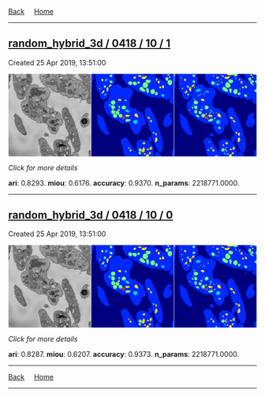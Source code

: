 
[Back](..)&nbsp;&nbsp;&nbsp;&nbsp;&nbsp;[Home](https://leapmanlab.github.io/snapshots)

---

<div class="summary"><a href="1"><h2>random_hybrid_3d / 0418 / 10 / 1</h2></a><p>Created 25 Apr 2019, 13:51:00
</p><a href="1"><img src="1/media/summary.png" align="center"></a><p>
<i>Click for more details</i>
</p></div>

**ari**: 0.8293. **miou**: 0.6176. **accuracy**: 0.9370. **n_params**: 2218771.0000. 

---

<div class="summary"><a href="0"><h2>random_hybrid_3d / 0418 / 10 / 0</h2></a><p>Created 25 Apr 2019, 13:51:00
</p><a href="0"><img src="0/media/summary.png" align="center"></a><p>
<i>Click for more details</i>
</p></div>

**ari**: 0.8287. **miou**: 0.6207. **accuracy**: 0.9373. **n_params**: 2218771.0000. 

---

[Back](..)&nbsp;&nbsp;&nbsp;&nbsp;&nbsp;[Home](https://leapmanlab.github.io/snapshots)

---